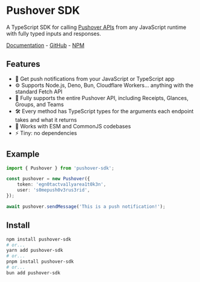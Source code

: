 # Pushover SDK

A TypeScript SDK for calling [Pushover APIs](https://pushover.net/api) from any JavaScript runtime with fully typed inputs and responses.

[Documentation](https://pushover-sdk.pages.dev) - [GitHub](https://github.com/DallasHoff/pushover-sdk) - [NPM](https://www.npmjs.com/package/pushover-sdk)

## Features

- 📲 Get push notifications from your JavaScript or TypeScript app
- ⚙️ Supports Node.js, Deno, Bun, Cloudflare Workers... anything with the standard Fetch API
- 🔋 Fully supports the entire Pushover API, including Receipts, Glances, Groups, and Teams
- 🛠️ Every method has TypeScript types for the arguments each endpoint takes and what it returns
- 🤝 Works with ESM and CommonJS codebases
- ⚡️ Tiny: no dependencies

## Example

```typescript
import { Pushover } from 'pushover-sdk';

const pushover = new Pushover({
	token: 'egn0tactva1lyarea1t0k3n',
	user: 's0mepush0v3rus3rid',
});

await pushover.sendMessage('This is a push notification!');
```

## Install

```sh
npm install pushover-sdk
# or...
yarn add pushover-sdk
# or...
pnpm install pushover-sdk
# or...
bun add pushover-sdk
```
